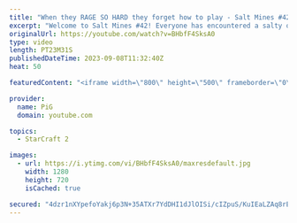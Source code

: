 ```yaml
---
title: "When they RAGE SO HARD they forget how to play - Salt Mines #42 | StarCraft 2"
excerpt: "Welcome to Salt Mines #42! Everyone has encountered a salty or BM opponent on the StarCraft ladder before. Send in your funniest, saltiest replays to RateMyStarCraft@gmail.com with “Salt Mines” in the title + in the body of the email add your IGN & Rank & Why you think your opponent got salty.   Binge"
originalUrl: https://youtube.com/watch?v=BHbfF4SksA0
type: video
length: PT23M31S
publishedDateTime: 2023-09-08T11:32:40Z
heat: 50

featuredContent: "<iframe width=\"800\" height=\"500\" frameborder=\"0\" src=\"https://www.youtube.com/embed/BHbfF4SksA0\" allow=\"accelerometer; autoplay; encrypted-media; gyroscope; picture-in-picture\" allowfullscreen></iframe>"

provider:
  name: PiG
  domain: youtube.com

topics:
  - StarCraft 2

images:
  - url: https://i.ytimg.com/vi/BHbfF4SksA0/maxresdefault.jpg
    width: 1280
    height: 720
    isCached: true

secured: "4dzr1nXYpefoYakj6p3N+35ATXr7YdDHI1dJlOISi/cIZpuS/KuIEaLZAq8rEhgUhScu4FDdxF20b5zeNib5jOZKIuMjgMpWpjqqaQf71OtvcGHdg8CDva+5LJQ2ILaSSPOFWK3akn/JTuawO9LtluvETCVjkic+B+5Q5S8eoBzgApmC1xZU07ugM7+LZAh0ad5QTAbWhpI2IGTSKkT71hgtVdQh2d4gx5P1bZ3lZiuVoV1JHWy3mfCton2C6wxmFWM7QaN7xq0frAGj7Joq4msmNHPARJ3aiM7xr259GkfcN4psCD475cLz0NeoCTW/VtIii1idh7OsU4A4erx913ajg9z89OfCtOMKnzonqyr/hguKHnqlQufb5BrvxXLl4m1z8Kni23ZQwy3QNN6Vi52Q/DmvbtD1Olq3g3CzGh4=;dwIJoC96l+Xk2PmgXQwYvw=="
---
```


